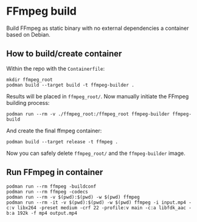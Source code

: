 # FFmpeg build

Build FFmpeg as static binary with no external dependencies a container based on Debian.

## How to build/create container

Within the repo with the `Containerfile`:

    mkdir ffmpeg_root
    podman build --target build -t ffmpeg-builder .
    
Results will be placed in `ffmpeg_root/`. Now manually initiate the
FFmpeg building process:

    podman run --rm -v ./ffmpeg_root:/ffmpeg_root ffmpeg-builder ffmpeg-build
    
And create the final ffmpeg container:
    
    podman build --target release -t ffmpeg .
    
Now you can safely delete `ffmpeg_root/` and the `ffmpeg-builder` image.

## Run FFmpeg in container

    podman run --rm ffmpeg -buildconf
    podman run --rm ffmpeg -codecs
    podman run --rm -v $(pwd):$(pwd) -w $(pwd) ffmpeg
    podman run --rm -it -v $(pwd):$(pwd) -w $(pwd) ffmpeg -i input.mp4 -c:v libx264 -preset medium -crf 22 -profile:v main -c:a libfdk_aac -b:a 192k -f mp4 output.mp4
